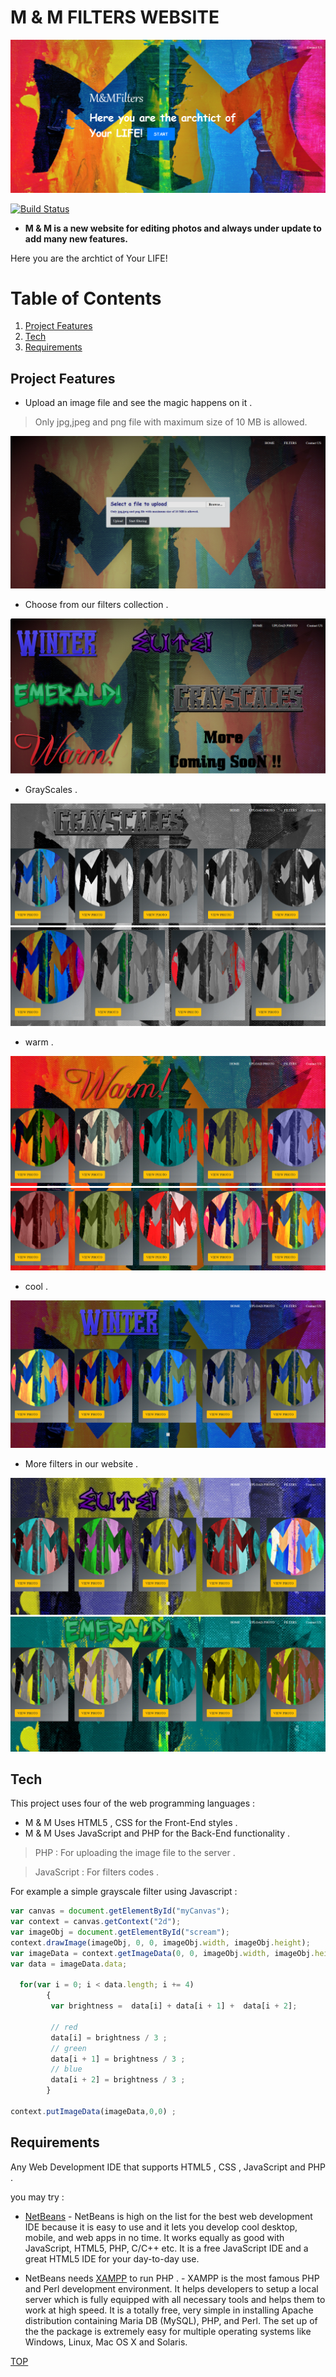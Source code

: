 # **M & M FILTERS WEBSITE**

[![N|](1.png)]()

[![Build Status](https://travis-ci.org/joemccann/dillinger.svg?branch=master)](https://travis-ci.org/joemccann/dillinger)

* **M & M is a new website for editing photos and always under update to add many new features.**

Here you are the archtict of Your LIFE!

# Table of Contents

1. [Project Features](#Project-Features)
2. [Tech](#Tech)
3. [Requirements](#Requirements)

## Project Features

  * Upload an image file and see the magic happens on it .
  > Only jpg,jpeg and png file with maximum size of 10 MB is allowed.
  
  [![N|](2.png)]()
  
  * Choose from our filters collection .
  
  [![N|](3.png)]()

  * GrayScales .
  
  [![N|](4.png)]()
  [![N|](5.png)]()

  * warm .
  
  [![N|](9.png)]()
  [![N|](10.png)]()

  * cool .
  
  [![N|](6.png)]()
  
  * More filters in our website .
  
  [![N|](7.png)]()
  [![N|](8.png)]()
  
## Tech

This project uses four of the web programming languages :
 
 - M & M Uses HTML5 , CSS for the Front-End styles .
 - M & M Uses JavaScript and PHP for the Back-End functionality .
 > PHP : For uploading the image file to the server .
 
 > JavaScript : For filters codes . 
 
 For example a simple grayscale filter using Javascript  :
 
 ```javascript
var canvas = document.getElementById("myCanvas");
var context = canvas.getContext("2d");
var imageObj = document.getElementById("scream"); 
context.drawImage(imageObj, 0, 0, imageObj.width, imageObj.height);
var imageData = context.getImageData(0, 0, imageObj.width, imageObj.height);
var data = imageData.data;

   for(var i = 0; i < data.length; i += 4)
         {
          var brightness =  data[i] + data[i + 1] +  data[i + 2];

          // red
          data[i] = brightness / 3 ;
          // green
          data[i + 1] = brightness / 3 ;
          // blue
          data[i + 2] = brightness / 3 ;
         }
         
context.putImageData(imageData,0,0) ;
```
 
## Requirements

 Any Web Development IDE that supports HTML5 , CSS , JavaScript and PHP .
 
 you may try : 
 * [NetBeans](https://netbeans.org/) - NetBeans is high on the list for the best web development IDE because it is easy to use and it lets you develop cool desktop, mobile, and web apps in no time. It works equally as good with JavaScript, HTML5, PHP, C/C++ etc. It is a free JavaScript IDE and a great HTML5 IDE for your day-to-day use.
 
* NetBeans needs [XAMPP](https://www.apachefriends.org/download.html)  to run PHP . - XAMPP is the most famous PHP and Perl development environment. It helps developers to setup a local server which is fully equipped with all necessary tools and helps them to work at high speed. It is a totally free, very simple in installing Apache distribution containing Maria DB (MySQL), PHP, and Perl. The set up of the the package is extremely easy for multiple operating systems like Windows, Linux, Mac OS X and Solaris.

[TOP](#Table-of-Contents)
